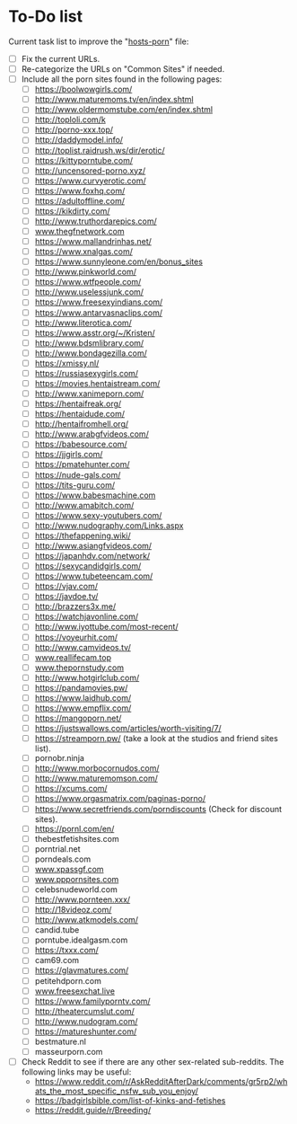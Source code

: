 # To-Do list
Current task list to improve the "[hosts-porn](https://raw.githubusercontent.com/foopsss/hosts/master/hosts-porn)" file:
- [ ] Fix the current URLs.
- [ ] Re-categorize the URLs on "Common Sites" if needed.
- [ ] Include all the porn sites found in the following pages:
  - [ ] https://boolwowgirls.com/
  - [ ] http://www.maturemoms.tv/en/index.shtml
  - [ ] http://www.oldermomstube.com/en/index.shtml
  - [ ] http://toploli.com/k
  - [ ] http://porno-xxx.top/
  - [ ] http://daddymodel.info/
  - [ ] http://toplist.raidrush.ws/dir/erotic/
  - [ ] https://kittyporntube.com/
  - [ ] http://uncensored-porno.xyz/
  - [ ] https://www.curvyerotic.com/
  - [ ] https://www.foxhq.com/
  - [ ] https://adultoffline.com/
  - [ ] https://kikdirty.com/
  - [ ] http://www.truthordarepics.com/
  - [ ] www.thegfnetwork.com
  - [ ] https://www.mallandrinhas.net/
  - [ ] https://www.xnalgas.com/
  - [ ] https://www.sunnyleone.com/en/bonus_sites
  - [ ] http://www.pinkworld.com/
  - [ ] https://www.wtfpeople.com/
  - [ ] http://www.uselessjunk.com/
  - [ ] https://www.freesexyindians.com/
  - [ ] https://www.antarvasnaclips.com/
  - [ ] http://www.literotica.com/
  - [ ] https://www.asstr.org/~/Kristen/
  - [ ] http://www.bdsmlibrary.com/
  - [ ] http://www.bondagezilla.com/
  - [ ] https://xmissy.nl/
  - [ ] https://russiasexygirls.com/
  - [ ] https://movies.hentaistream.com/
  - [ ] http://www.xanimeporn.com/
  - [ ] https://hentaifreak.org/
  - [ ] https://hentaidude.com/
  - [ ] http://hentaifromhell.org/
  - [ ] http://www.arabgfvideos.com/
  - [ ] https://babesource.com/
  - [ ] https://jjgirls.com/
  - [ ] https://pmatehunter.com/
  - [ ] https://nude-gals.com/
  - [ ] https://tits-guru.com/
  - [ ] https://www.babesmachine.com
  - [ ] http://www.amabitch.com/
  - [ ] https://www.sexy-youtubers.com/
  - [ ] http://www.nudography.com/Links.aspx
  - [ ] https://thefappening.wiki/
  - [ ] http://www.asiangfvideos.com/
  - [ ] https://japanhdv.com/network/
  - [ ] https://sexycandidgirls.com/
  - [ ] https://www.tubeteencam.com/
  - [ ] https://vjav.com/
  - [ ] https://javdoe.tv/
  - [ ] http://brazzers3x.me/
  - [ ] https://watchjavonline.com/
  - [ ] http://www.iyottube.com/most-recent/
  - [ ] https://voyeurhit.com/
  - [ ] http://www.camvideos.tv/
  - [ ] www.reallifecam.top
  - [ ] www.thepornstudy.com
  - [ ] http://www.hotgirlclub.com/
  - [ ] https://pandamovies.pw/
  - [ ] https://www.laidhub.com/
  - [ ] https://www.empflix.com/
  - [ ] https://mangoporn.net/
  - [ ] https://justswallows.com/articles/worth-visiting/7/ 
  - [ ] https://streamporn.pw/ (take a look at the studios and friend sites list).
  - [ ] pornobr.ninja
  - [ ] http://www.morbocornudos.com/
  - [ ] http://www.maturemomson.com/
  - [ ] https://xcums.com/
  - [ ] https://www.orgasmatrix.com/paginas-porno/
  - [ ] https://www.secretfriends.com/porndiscounts (Check for discount sites).
  - [ ] https://pornl.com/en/
  - [ ] thebestfetishsites.com
  - [ ] porntrial.net
  - [ ] porndeals.com
  - [ ] www.xpassgf.com
  - [ ] www.pppornsites.com
  - [ ] celebsnudeworld.com
  - [ ] http://www.pornteen.xxx/
  - [ ] http://18videoz.com/
  - [ ] http://www.atkmodels.com/
  - [ ] candid.tube
  - [ ] porntube.idealgasm.com
  - [ ] https://txxx.com/
  - [ ] cam69.com
  - [ ] https://glavmatures.com/
  - [ ] petitehdporn.com
  - [ ] www.freesexchat.live
  - [ ] https://www.familyporntv.com/
  - [ ] http://theatercumslut.com/
  - [ ] http://www.nudogram.com/
  - [ ] https://matureshunter.com/
  - [ ] bestmature.nl
  - [ ] masseurporn.com
- [ ] Check Reddit to see if there are any other sex-related sub-reddits. The following links may be useful:
  - https://www.reddit.com/r/AskRedditAfterDark/comments/gr5rp2/whats_the_most_specific_nsfw_sub_you_enjoy/
  - https://badgirlsbible.com/list-of-kinks-and-fetishes
  - https://reddit.guide/r/Breeding/
  
